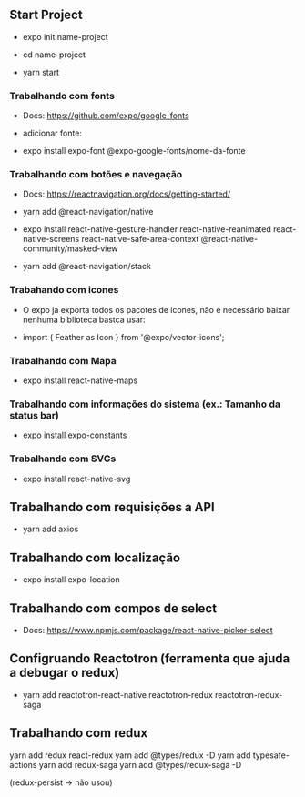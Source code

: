 ## Start Project

- expo init name-project

- cd name-project

- yarn start

### Trabalhando com fonts

- Docs: https://github.com/expo/google-fonts

- adicionar fonte:

- expo install expo-font @expo-google-fonts/nome-da-fonte

### Trabalhando com botões e navegação

- Docs: https://reactnavigation.org/docs/getting-started/

- yarn add @react-navigation/native

- expo install react-native-gesture-handler react-native-reanimated react-native-screens react-native-safe-area-context @react-native-community/masked-view

- yarn add @react-navigation/stack

### Trabahando com icones

- O expo ja exporta todos os pacotes de icones, não é necessário baixar nenhuma biblioteca bastca usar:

- import { Feather as Icon } from '@expo/vector-icons';

### Trabalhando com Mapa

- expo install react-native-maps

### Trabalhando com informações do sistema (ex.: Tamanho da status bar)

- expo install expo-constants

### Trabalhando com SVGs

- expo install react-native-svg

## Trabalhando com requisições a API

- yarn add axios

## Trabalhando com localização

- expo install expo-location

## Trabalhando com compos de select

- Docs: https://www.npmjs.com/package/react-native-picker-select

## Configruando Reactotron (ferramenta que ajuda a debugar o redux)

- yarn add reactotron-react-native reactotron-redux reactotron-redux-saga

## Trabalhando com redux

yarn add redux react-redux
yarn add @types/redux -D
yarn add typesafe-actions
yarn add redux-saga
yarn add @types/redux-saga -D

(redux-persist -> não usou)
